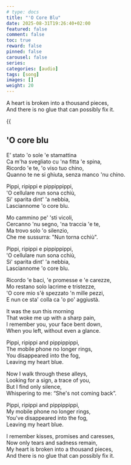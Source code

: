 ```yaml
---
# type: docs 
title: "'O Core Blu"
date: 2025-08-31T19:26:40+02:00
featured: false
comment: false
toc: true
reward: false
pinned: false
carousel: false
series:
categories: [audio]
tags: [song]
images: []
weight: 20
---
```


A heart is broken into a thousand pieces,  
And there is no glue that can possibly fix it.  

  {{<audio src="O_core_blu.mp3" caption="eq">}}

<!--more-->

## 'O core blu


<div id="app" class="container">
<div class="row">
<div class="col mt-4">

E’ stato 'o sole 'e stamattina  
Ca m'ha svegliato cu 'na fitta 'e spina,  
Ricordo 'e te, 'o viso tuo chino,  
Quanno te ne si ghiuta, senza manco 'nu chino.  


Pippi, ripippi e pippippippi,  
'O cellulare nun sona cchiù,  
Si' sparita dint' 'a nebbia,  
Lasciannome 'o core blu.


Mo cammino pe' 'sti vicoli,  
Cercanno 'nu segno, 'na traccia 'e te,  
Ma trovo solo 'o silenzio,  
Che me sussurra: "Nun torna cchiù".  


Pippi, ripippi e pippippippi,  
'O cellulare nun sona cchiù,  
Si' sparita dint' 'a nebbia,  
Lasciannome 'o core blu.


Ricordo 'e baci, 'e promesse e 'e carezze,  
Mo restano solo lacrime e tristezze,  
'O core mio s'è spezzato 'n mille pezzi,  
E nun ce sta' colla ca 'o po' aggiustà. 

    
</div>

<div class="col mt-4">

It was the sun this morning  
That woke me up with a sharp pain,  
I remember you, your face bent down,  
When you left, without even a glance.  


Pippi, ripippi and pippippippi,  
The mobile phone no longer rings,  
You disappeared into the fog,  
Leaving my heart blue.  


Now I walk through these alleys,  
Looking for a sign, a trace of you,  
But I find only silence,  
Whispering to me: “She's not coming back”.  


Pippi, ripippi and pippippippi,  
My mobile phone no longer rings,  
You've disappeared into the fog,  
Leaving my heart blue.  


I remember kisses, promises and caresses,  
Now only tears and sadness remain,  
My heart is broken into a thousand pieces,  
And there is no glue that can possibly fix it.  

</div>
</div>
</div>